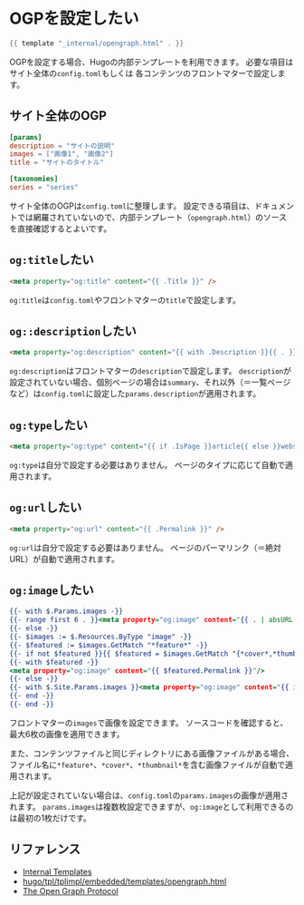 # OGPを設定したい

```go
{{ template "_internal/opengraph.html" . }}
```

OGPを設定する場合、Hugoの内部テンプレートを利用できます。
必要な項目はサイト全体の``config.toml``もしくは
各コンテンツのフロントマターで設定します。

## サイト全体のOGP

```toml
[params]
description = "サイトの説明"
images = ["画像1", "画像2"]
title = "サイトのタイトル"

[taxonomies]
series = "series"
```

サイト全体のOGPは``config.toml``に整理します。
設定できる項目は、ドキュメントでは網羅されていないので、内部テンプレート（``opengraph.html``）のソースを直接確認するとよいです。

## ``og:title``したい

```html
<meta property="og:title" content="{{ .Title }}" />
```

``og:title``は``config.toml``やフロントマターの``title``で設定します。

## ``og::description``したい

```html
<meta property="og:description" content="{{ with .Description }}{{ . }}{{ else }}{if .IsPage}}{{ .Summary }}{{ else }}{{ with .Site.Params.description }}{{ . }}{{ end }}{{ end }}{{ end }}" />
```

``og:description``はフロントマターの``description``で設定します。
``description``が設定されていない場合、個別ページの場合は``summary``、それ以外（＝一覧ページなど）は``config.toml``に設定した``params.description``が適用されます。

## ``og:type``したい

```html
<meta property="og:type" content="{{ if .IsPage }}article{{ else }}website{{ end }}" />
```

``og:type``は自分で設定する必要はありません。
ページのタイプに応じて自動で適用されます。

## ``og:url``したい

```html
<meta property="og:url" content="{{ .Permalink }}" />
```

``og:url``は自分で設定する必要はありません。
ページのパーマリンク（＝絶対URL）が自動で適用されます。

## ``og:image``したい

```html:opengraph.html
{{- with $.Params.images -}}
{{- range first 6 . }}<meta property="og:image" content="{{ . | absURL }}" />{{ end -}}
{{- else -}}
{{- $images := $.Resources.ByType "image" -}}
{{- $featured := $images.GetMatch "*feature*" -}}
{{- if not $featured }}{{ $featured = $images.GetMatch "{*cover*,*thumbnail*}" }}{{ end -}}
{{- with $featured -}}
<meta property="og:image" content="{{ $featured.Permalink }}"/>
{{- else -}}
{{- with $.Site.Params.images }}<meta property="og:image" content="{{ index . 0 | absURL }}"/>{{ end -}}
{{- end -}}
{{- end -}}
```

フロントマターの``images``で画像を設定できます。
ソースコードを確認すると、最大6枚の画像を適用できます。

また、コンテンツファイルと同じディレクトリにある画像ファイルがある場合、
ファイル名に``*feature*``、``*cover*``、``*thumbnail*``を含む画像ファイルが自動で適用されます。

上記が設定されていない場合は、``config.toml``の``params.images``の画像が適用されます。
``params.images``は複数枚設定できますが、``og:image``として利用できるのは最初の1枚だけです。

## リファレンス

- [Internal Templates](https://gohugo.io/templates/internal/)
- [hugo/tpl/tplimpl/embedded/templates/opengraph.html](https://github.com/gohugoio/hugo/blob/master/tpl/tplimpl/embedded/templates/opengraph.html)
- [The Open Graph Protocol](https://ogp.me/)
